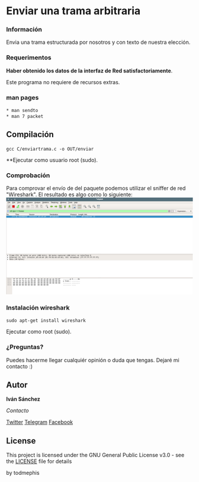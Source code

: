 # Enviar una trama arbitraria

### Información

Envia una trama estructurada por nosotros y con texto de nuestra elección.


### Requerimentos

**Haber obtenido los datos de la interfaz de Red satisfactoriamente**.

Este programa no requiere de recursos extras.

### man pages 
```
* man sendto
* man 7 packet
```

## Compilación

```
gcc C/enviartrama.c -o OUT/enviar
```
**Ejecutar como usuario root (sudo).

### Comprobación
Para comprovar el envío de del paquete podemos utilizar el sniffer de red "Wireshark".
El resultado es algo como lo siguiente:
![Imagen](https://github.com/todmephis/sockets-lenguaje-C/blob/master/EnviarTrama/caps/enviartrama2.png "TRAMA RECIBIDA")

### Instalación wireshark

```
sudo apt-get install wireshark
```
Ejecutar como root (sudo).

### ¿Preguntas?

Puedes hacerme llegar cualquiér opinión o duda que tengas. Dejaré mi contacto :)

## Autor

**Iván Sánchez**

*Contacto*

[Twitter](https://twitter.com/todmephis) 
[Telegram](http://telegram.me/todmephis)
[Facebook](https://www.facebook.com/0xSCRIPTKIDDIE1)



## License

This project is licensed under the GNU General Public License v3.0 - see the [LICENSE](LICENSE) file for details

by todmephis
